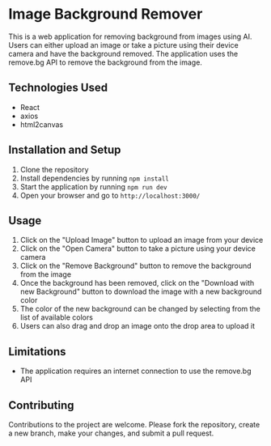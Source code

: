 # Image Background Remover

This is a web application for removing background from images using AI. Users can either upload an image or take a picture using their device camera and have the background removed. The application uses the remove.bg API to remove the background from the image.

## Technologies Used

- React
- axios
- html2canvas

## Installation and Setup

1. Clone the repository
2. Install dependencies by running `npm install`
3. Start the application by running `npm run dev`
4. Open your browser and go to `http://localhost:3000/`

## Usage

1. Click on the "Upload Image" button to upload an image from your device
2. Click on the "Open Camera" button to take a picture using your device camera
3. Click on the "Remove Background" button to remove the background from the image
4. Once the background has been removed, click on the "Download with new Background" button to download the image with a new background color
5. The color of the new background can be changed by selecting from the list of available colors
6. Users can also drag and drop an image onto the drop area to upload it

## Limitations

- The application requires an internet connection to use the remove.bg API

## Contributing

Contributions to the project are welcome. Please fork the repository, create a new branch, make your changes, and submit a pull request.
